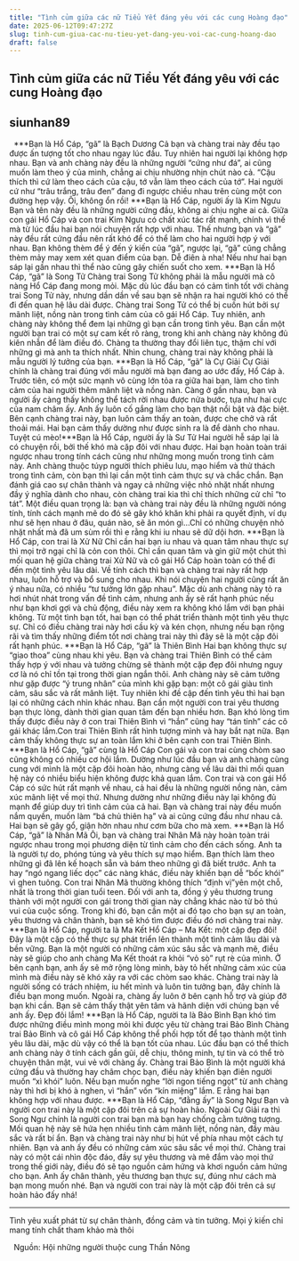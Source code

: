 ```yaml
---
title: "Tình củm giữa các nữ Tiểu Yết đáng yêu với các cung Hoàng đạo"
date: 2025-06-12T09:47:27Z
slug: tinh-cum-giua-cac-nu-tieu-yet-dang-yeu-voi-cac-cung-hoang-dao
draft: false
---
```


## Tình củm giữa các nữ Tiểu Yết đáng yêu với các cung Hoàng đạo

## siunhan89

​
​
***Bạn là Hổ Cáp, “gã” là Bạch Dương​
Cả bạn và chàng trai này đều tạo được ấn tượng tốt cho nhau ngay lúc đầu. Tuy nhiên hai người lại không hợp nhau. Bạn và anh chàng này đều là những người “cứng như đá”, ai cũng muốn làm theo ý của mình, chẳng ai chịu nhường nhịn chút nào cả. “Cậu thích thì cứ làm theo cách của cậu, tớ vẫn làm theo cách của tớ”. Hai người cứ như “trâu trắng, trâu đen” đang đi ngược chiều nhau trên cùng một con đường hẹp vậy. Ôi, không ổn rồi!​
***Bạn là Hổ Cáp, người ấy là Kim Ngưu​
Bạn và tên này đều là những người cứng đầu, không ai chịu nghe ai cả.
Giữa con gái Hổ Cáp và con trai Kim Ngưu có chất xúc tác rất mạnh, chính vì thế mà từ lúc đầu hai bạn nói chuyện rất hợp với nhau. Thế nhưng bạn và “gã” này đều rất cứng đầu nên rất khó để có thể làm cho hai người hợp ý với nhau. Bạn không thèm để ý đến ý kiến của “gã”, ngược lại, “gã” cũng chẳng thèm mảy may xem xét quan điểm của bạn. Dễ điên à nha! Nếu như hai bạn sáp lại gần nhau thì thể nào cũng gây chiến suốt cho xem.​
***Bạn là Hổ Cáp, “gã” là Song Tử​
Chàng trai Song Tử không phải là mẫu người mà cô nàng Hổ Cáp đang mong mỏi.
Mặc dù lúc đầu bạn có cảm tình tốt với chàng trai Song Tử này, nhưng dần dần về sau bạn sẽ nhận ra hai người khó có thể đi đến quan hệ lâu dài được. Chàng trai Song Tử có thể bị cuốn hút bởi sự mãnh liệt, nồng nàn trong tình cảm của cô gái Hổ Cáp. Tuy nhiên, anh chàng này không thể đem lại những gì bạn cần trong tình yêu. Bạn cần một người bạn trai có một sự cam kết rõ ràng, trong khi anh chàng này không đủ kiên nhẫn để làm điều đó. Chàng ta thường thay đổi liên tục, thậm chí với những gì mà anh ta thích nhất. Nhìn chung, chàng trai này không phải là mẫu người lý tưởng của bạn.​
***Bạn là Hổ Cáp, “gã” là Cự Giải​
Cự Giải chính là chàng trai đúng với mẫu người mà bạn đang ao ước đấy, Hổ Cáp à. Trước tiên, có một sức mạnh vô cùng lớn tỏa ra giữa hai bạn, làm cho tình cảm của hai người thêm mãnh liệt và nồng nàn. Càng ở gần nhau, bạn và người ấy càng thấy không thể tách rời nhau được nửa bước, tựa như hai cực của nam châm ấy. Anh ấy luôn cố gắng làm cho bạn thật nổi bật và đặc biệt. Bên cạnh chàng trai này, bạn luôn cảm thấy an toàn, được che chở và rất thoải mái. Hai bạn cảm thấy dường như được sinh ra là để dành cho nhau. Tuyệt cú mèo!​
***Bạn là Hổ Cáp, người ấy là Sư Tử​
Hai người hễ sáp lại là có chuyện rồi, bởi thế khó mà cặp đôi với nhau được.
Hai bạn hoàn toàn trái ngược nhau trong tính cách cũng như những mong muốn trong tình cảm này. Anh chàng thuộc túyp người thích phiêu lưu, mạo hiểm và thử thách trong tình cảm, còn bạn thì lại cần một tình cảm thực sự và chắc chắn. Bạn đánh giá cao sự chân thành và ngay cả những việc nhỏ nhặt nhất nhưng đầy ý nghĩa dành cho nhau, còn chàng trai kia thì chỉ thích những cử chỉ “to tát”. Một điều quan trọng là: bạn và chàng trai này đều là những người nóng tính, tính cách mạnh mẽ do đó sẽ gây khó khăn khi phải ra quyết định, ví dụ như sẽ hẹn nhau ở đâu, quán nào, sẽ ăn món gì…Chỉ có những chuyện nhỏ nhặt nhất mà đã um sùm rồi thì e rằng khi iu nhau sẽ dữ dội hơn.​
***Bạn là Hổ Cáp, con trai là Xử Nữ​
Chỉ cần hai bạn iu nhau và quan tâm nhau thực sự thì mọi trở ngại chỉ là cỏn con thôi.
Chỉ cần quan tâm và gìn giữ một chút thì mối quan hệ giữa chàng trai Xử Nữ và cô gái Hổ Cáp hoàn toàn có thể đi đến một tình yêu lâu dài. Về tính cách thì bạn và chàng trai này rất hợp nhau, luôn hỗ trợ và bổ sung cho nhau. Khi nói chuyện hai người cũng rất ăn ý nhau nữa, có nhiều “tư tưởng lớn gặp nhau”. Mặc dù anh chàng này tỏ ra hơi nhút nhát trong vấn đề tình cảm, nhưng anh ấy sẽ rất hạnh phúc nếu như bạn khơi gợi và chủ động, điều này xem ra không khó lắm với bạn phải không. Từ một tình bạn tốt, hai bạn có thể phát triển thành một tình yêu thực sự. Chỉ có điều chàng trai này hơi cầu kỳ và kén chọn, nhưng nếu bạn rộng rãi và tìm thấy những điểm tốt nơi chàng trai này thì đây sẽ là một cặp đôi rất hạnh phúc.​
***Bạn là Hổ Cáp, “gã” là Thiên Bình​
Hai bạn không thực sự “giao thoa” cùng nhau khi yêu.
Bạn và chàng trai Thiên Bình có thể cảm thấy hợp ý với nhau và tưởng chừng sẽ thành một cặp đẹp đôi nhưng nguy cơ là nó chỉ tồn tại trong thời gian ngắn thôi. Anh chàng này sẽ cảm tưởng như gặp được “ý trung nhân” của mình khi gặp bạn: một cô gái giàu tình cảm, sâu sắc và rất mãnh liệt. Tuy nhiên khi đề cập đến tình yêu thì hai bạn lại có những cách nhìn khác nhau. Bạn cần một người con trai yêu thương bạn thực lòng, dành thời gian quan tâm đến bạn nhiều hơn. Bạn khó lòng tìm thấy được điều này ở con trai Thiên Bình vì “hắn” cũng hay “tán tỉnh” các cô gái khác lắm.Con trai Thiên Bình rất hình tượng mình và hay bắt nạt nữa. Bạn cảm thấy không thực sự an toàn lắm khi ở bên cạnh con trai Thiên Bình.​
***Bạn là Hổ Cáp, “gã” cùng là Hổ Cáp​
Con gái và con trai cùng chòm sao cũng không có nhiều cơ hội lắm.
Dường như lúc đầu bạn và anh chàng cùng cung với mình là một cặp đôi hoàn hảo, nhưng càng về lâu dài thì mối quan hệ này có nhiều biểu hiện không được khả quan lắm. Con trai và con gái Hổ Cáp có sức hút rất mạnh về nhau, cả hai đều là những người nồng nàn, cảm xúc mãnh liệt về mọi thứ. Nhưng dường như những điều này lại không đủ mạnh để giúp duy trì tình cảm của cả hai. Bạn và chàng trai này đều muốn nắm quyền, muốn làm “bá chủ thiên hạ” và ai cũng cứng đầu như nhau cả. Hai bạn sẽ gây gổ, giận hờn nhau như cơm bữa cho mà xem.​
***Bạn là Hổ Cáp, “gã” là Nhân Mã​
Ôi, bạn và chàng trai Nhân Mã này hoàn toàn trái ngược nhau trong mọi phương diện từ tình cảm cho đến cách sống. Anh ta là người tự do, phóng túng và yêu thích sự mạo hiểm. Bạn thích làm theo những gì đã lên kế hoạch sẵn và bám theo những gì đã biết trước. Anh ta hay “ngó ngang liếc dọc” các nàng khác, điều này khiến bạn dễ “bốc khói” vì ghen tuông. Con trai Nhân Mã thường không thích “định vị”yên một chỗ, nhất là trong thời gian tuổi teen. Đối với anh ta, đồng ý yêu thương trung thành với một người con gái trong thời gian này chẳng khác nào từ bỏ thú vui của cuộc sống. Trong khi đó, bạn cần một ai đó tạo cho bạn sự an toàn, yêu thương và chân thành, bạn sẽ khó tìm được điều đó nơi chàng trai này.​
***Bạn là Hổ Cáp, người ta là Ma Kết​
Hổ Cáp – Ma Kết: một cặp đẹp đôi!
Đây là một cặp có thể thực sự phát triển lên thành một tình cảm lâu dài và bền vững. Bạn là một người có những cảm xúc sâu sắc và mạnh mẽ, điều này sẽ giúp cho anh chàng Ma Kết thoát ra khỏi “vỏ sò” rụt rè của mình. Ở bên cạnh bạn, anh ấy sẽ mở rộng lòng mình, bày tỏ hết những cảm xúc của mình mà điều này sẽ khó xảy ra với các chòm sao khác. Chàng trai này là người sống có trách nhiệm, iu hết mình và luôn tin tưởng bạn, đây chính là điều bạn mong muốn. Ngoài ra, chàng ấy luôn ở bên cạnh hỗ trợ và giúp đỡ bạn khi cần. Bạn sẽ cảm thấy thật yên tâm và hãnh diện với chúng bạn về anh ấy. Đẹp đôi lắm!​
***Bạn là Hổ Cáp, người ta là Bảo Bình​
Bạn khó tìm được những điều mình mong mỏi khi được yêu từ chàng trai Bảo Bình
Chàng trai Bảo Bình và cô gái Hổ Cáp không thể phối hợp tốt để tạo thành một tình yêu lâu dài, mặc dù vậy có thể là bạn tốt của nhau. Lúc đầu bạn có thể thích anh chàng này ở tính cách gần gũi, dễ chịu, thông minh, tự tin và có thể trò chuyện thân mật, vui vẻ với chàng ấy. Chàng trai Bảo Bình là một người khá cứng đầu và thường hay châm chọc bạn, điều này khiến bạn điên người muốn “xì khói” luôn. Nếu bạn muốn nghe “lời ngon tiếng ngọt” từ anh chàng này thì hơi bị khó à nghen, vì “hắn” vốn “kín miệng” lắm. E rằng hai bạn không hợp với nhau được.​
***Bạn là Hổ Cáp, “đằng ấy” là Song Ngư​
Bạn và người con trai này là một cặp đôi trên cả sự hoàn hảo.
Ngoài Cự Giải ra thì Song Ngư chính là người con trai bạn mà bạn hay chống cằm tưởng tượng. Mối quan hệ này sẽ hứa hẹn nhiều tình cảm mãnh liệt, nồng nàn, đầy màu sắc và rất bí ẩn. Bạn và chàng trai này như bị hút về phía nhau một cách tự nhiên. Bạn và anh ấy đều có những cảm xúc sâu sắc về mọi thứ. Chàng trai này có một cái nhìn độc đáo, đầy sự yêu thương và mê đắm vào mọi thứ trong thế giới này, điều đó sẽ tạo nguồn cảm hứng và khơi nguồn cảm hứng cho bạn. Anh ấy chân thành, yêu thương bạn thực sự, đúng như cách mà bạn mong muốn nhé. Bạn và người con trai này là một cặp đôi trên cả sự hoàn hảo đấy nhá!​
*** 
Tình yêu xuất phát từ sự chân thành, đồng cảm và tin tưởng.
Mọi ý kiến chỉ mang tính chất tham khảo mà thôi 


​
​​
​Nguồn: Hội những người thuộc cung Thần Nông​